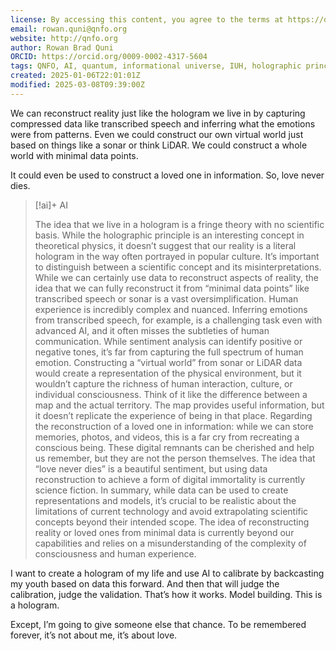 ```yaml
---
license: By accessing this content, you agree to the terms at https://qnfo.org/LICENSE
email: rowan.quni@qnfo.org
website: http://qnfo.org
author: Rowan Brad Quni
ORCID: https://orcid.org/0009-0002-4317-5604
tags: QNFO, AI, quantum, informational universe, IUH, holographic principle
created: 2025-01-06T22:01:01Z
modified: 2025-03-08T09:39:00Z
---
```


We can reconstruct reality just like the hologram we live in by capturing compressed data like transcribed speech and inferring what the emotions were from patterns. Even we could construct our own virtual world just based on things like a sonar or think LiDAR. We could construct a whole world with minimal data points.

It could even be used to construct a loved one in information. So, love never dies.

> [!ai]+ AI
>
> The idea that we live in a hologram is a fringe theory with no scientific basis. While the holographic principle is an interesting concept in theoretical physics, it doesn’t suggest that our reality is a literal hologram in the way often portrayed in popular culture. It’s important to distinguish between a scientific concept and its misinterpretations.
> While we can certainly use data to reconstruct aspects of reality, the idea that we can fully reconstruct it from “minimal data points” like transcribed speech or sonar is a vast oversimplification. Human experience is incredibly complex and nuanced. Inferring emotions from transcribed speech, for example, is a challenging task even with advanced AI, and it often misses the subtleties of human communication. While sentiment analysis can identify positive or negative tones, it’s far from capturing the full spectrum of human emotion.
> Constructing a “virtual world” from sonar or LiDAR data would create a representation of the physical environment, but it wouldn’t capture the richness of human interaction, culture, or individual consciousness. Think of it like the difference between a map and the actual territory. The map provides useful information, but it doesn’t replicate the experience of being in that place.
> Regarding the reconstruction of a loved one in information: while we can store memories, photos, and videos, this is a far cry from recreating a conscious being. These digital remnants can be cherished and help us remember, but they are not the person themselves. The idea that “love never dies” is a beautiful sentiment, but using data reconstruction to achieve a form of digital immortality is currently science fiction.
> In summary, while data can be used to create representations and models, it’s crucial to be realistic about the limitations of current technology and avoid extrapolating scientific concepts beyond their intended scope. The idea of reconstructing reality or loved ones from minimal data is currently beyond our capabilities and relies on a misunderstanding of the complexity of consciousness and human experience.

I want to create a hologram of my life and use AI to calibrate by backcasting my youth based on data this forward. And then that will judge the calibration, judge the validation. That’s how it works. Model building. This is a hologram.

Except, I’m going to give someone else that chance. To be remembered forever, it’s not about me, it’s about love.
